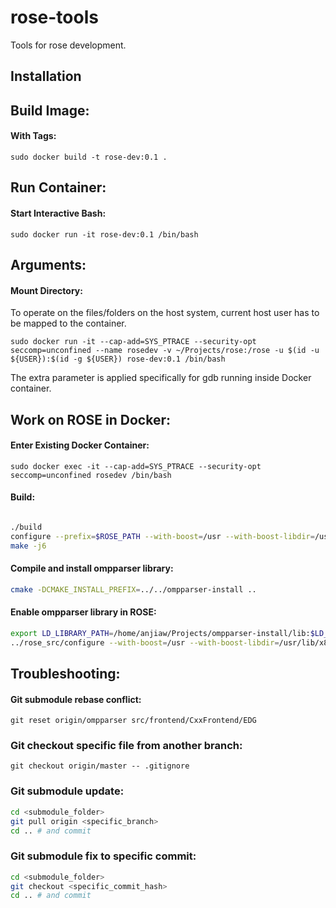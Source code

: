 # rose-tools

Tools for rose development.


## Installation


## Build Image:

#### With Tags:

`sudo docker build -t rose-dev:0.1 .`


## Run Container:

#### Start Interactive Bash:

`sudo docker run -it rose-dev:0.1 /bin/bash`

## Arguments:

#### Mount Directory:

To operate on the files/folders on the host system, current host user has to be mapped to the container.

`sudo docker run -it --cap-add=SYS_PTRACE --security-opt seccomp=unconfined --name rosedev -v ~/Projects/rose:/rose -u $(id -u ${USER}):$(id -g ${USER}) rose-dev:0.1 /bin/bash`

The extra parameter is applied specifically for gdb running inside Docker container.

## Work on ROSE in Docker:

#### Enter Existing Docker Container:

`sudo docker exec -it --cap-add=SYS_PTRACE --security-opt seccomp=unconfined rosedev /bin/bash`

#### Build:

```bash

./build
configure --prefix=$ROSE_PATH --with-boost=/usr --with-boost-libdir=/usr/lib/x86_64-linux-gnu/ --enable-languages=c,c++,fortran --enable-projects-directory --disable-tests-directory --disable-tutorial-directory --enable-edg_version=5.0 --with-gomp_omp_runtime_library=/usr/lib/gcc/x86_64-linux-gnu/5
make -j6

```

#### Compile and install ompparser library:

```bash
cmake -DCMAKE_INSTALL_PREFIX=../../ompparser-install ..
```

#### Enable ompparser library in ROSE:

```bash
export LD_LIBRARY_PATH=/home/anjiaw/Projects/ompparser-install/lib:$LD_LIBRARY_PATH
../rose_src/configure --with-boost=/usr --with-boost-libdir=/usr/lib/x86_64-linux-gnu/ --enable-languages=c,c++,fortran --disable-tests-directory --disable-tutorial-directory --disable-projects-directory --with-ompparser=/home/anjiaw/Projects/ompparser-install
```

## Troubleshooting:

#### Git submodule rebase conflict:

`git reset origin/ompparser src/frontend/CxxFrontend/EDG`

### Git checkout specific file from another branch:

`git checkout origin/master -- .gitignore`

### Git submodule update:

```bash
cd <submodule_folder>
git pull origin <specific_branch>
cd .. # and commit
```

### Git submodule fix to specific commit:

```bash
cd <submodule_folder>
git checkout <specific_commit_hash>
cd .. # and commit
```
